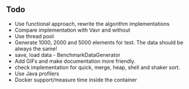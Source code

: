 ## Todo

- Use functional approach, rewrite the algorithm implementations
- Compare implementation with Vavr and without
- Use thread pool
- Generate 1000, 2000 and 5000 elements for test. The data should be always the same!
- save, load data - BenchmarkDataGenerator
- Add GIFs and make documentation more friendly.
- check implementation for quick, merge, heap, shell and shaker sort.
- Use Java profilers
- Docker support/measure time inside the container
